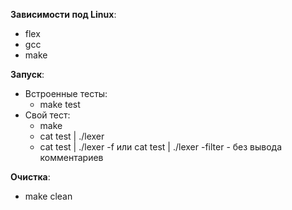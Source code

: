 **Зависимости под Linux**: 
- flex
- gcc 
- make

**Запуск**:
- Встроенные тесты:
	- make test
- Cвой тест: 
	- make
	- cat test | ./lexer
	- cat test | ./lexer -f или cat test | ./lexer -filter - без вывода комментариев 

**Очистка**:
- make clean
